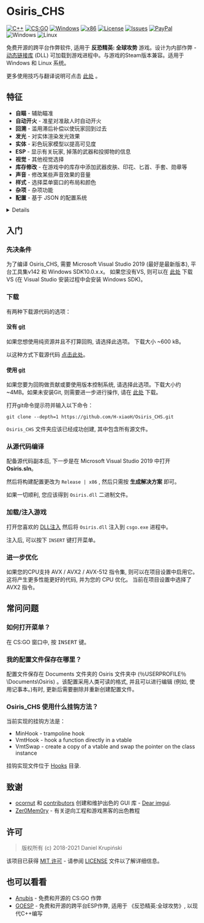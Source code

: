 # Osiris_CHS
[![C++](https://img.shields.io/badge/language-C%2B%2B-%23f34b7d.svg?style=plastic)](https://en.wikipedia.org/wiki/C%2B%2B) 
[![CS:GO](https://img.shields.io/badge/game-CS%3AGO-yellow.svg?style=plastic)](https://store.steampowered.com/app/730/CounterStrike_Global_Offensive/) 
[![Windows](https://img.shields.io/badge/platform-Windows-0078d7.svg?style=plastic)](https://en.wikipedia.org/wiki/Microsoft_Windows) 
[![x86](https://img.shields.io/badge/arch-x86-red.svg?style=plastic)](https://en.wikipedia.org/wiki/X86) 
[![License](https://img.shields.io/github/license/danielkrupinski/Osiris.svg?style=plastic)](LICENSE)
[![Issues](https://img.shields.io/github/issues/danielkrupinski/Osiris.svg?style=plastic)](https://github.com/danielkrupinski/Osiris/issues)
[![PayPal](https://img.shields.io/badge/donate-PayPal-104098.svg?style=plastic&logo=PayPal)](https://paypal.me/DanielK19)
<br>![Windows](https://github.com/danielkrupinski/Osiris/workflows/Windows/badge.svg?branch=master&event=push)
![Linux](https://github.com/danielkrupinski/Osiris/workflows/Linux/badge.svg?branch=master&event=push)

免费开源的跨平台作弊软件, 适用于 **反恐精英: 全球攻势** 游戏。设计为内部作弊 - [动态链接库](https://zh.wikipedia.org/wiki/%E5%8A%A8%E6%80%81%E9%93%BE%E6%8E%A5%E5%BA%93) (DLL) 可加载到游戏进程中。与游戏的Steam版本兼容。适用于 Windows 和 Linux 系统。 

更多使用技巧与翻译说明可点击 [此处](https://www.hxiaoh.cn/osiris_chs/) 。

## 特征
*   **自瞄** - 辅助瞄准
*   **自动开火** - 准星对准敌人时自动开火
*   **回溯** - 滥用滞后补偿以使玩家回到过去
*   **发光** - 对实体渲染发光效果
*   **实体** - 彩色玩家模型以提高可见度
*   **ESP** - 显示有关玩家, 掉落的武器和投掷物的信息
*   **视觉** - 其他视觉选择
*   **库存修改** - 在游戏中的库存中添加武器皮肤、印花、匕首、手套、勋章等
*   **声音** - 修改某些声音效果的音量
*   **样式** - 选择菜单窗口的布局和颜色
*   **杂项** - 杂项功能
*   **配置** - 基于 JSON 的配置系统

<details>

*  **Aimbot** - 瞄准辅助
    * **启用** - 打开/关闭主开关
    * **按键绑定 \[ 按键 \]** - 瞄准器仅在按住所选键时有效
    * **瞄准锁定** - 将您的准星对准目标 (受“平滑”影响) 。
    * **静默** - 在屏幕上看不到自瞄 (仅限客户端) 
    * **无视队友** - 将队友视为敌人
    * **仅可见时** - 仅针对可见玩家
    * **仅开镜时** - 自瞄仅在使用瞄准镜时才起作用 (仅适用于狙击步枪) 
    * **忽略闪光** - 忽略闪光弹, 即在玩家被闪时也瞄准
    * **忽略烟雾** - 忽略烟雾, 即当目标处于烟雾中时瞄准
    * **自动开火** - 瞄准目标后自动开火
    * **自动开镜** - 射击前自动开镜狙击步枪
    * **部位** - 自瞄瞄准的部位
    * **范围** - 自瞄在 \[*0*-*255*\] 的准星范围内
    * **平滑** - 平滑的瞄准机器人运动, 看起来更像人类
    * **最大瞄准误差** - 允许自瞄运行的最大武器误差, 例如降低此值。跳跃或奔跑时禁用自瞄

* **自动开火** - 当准星对准敌人时自动射击
    * **启用** - 打开/关闭主开关
    * **按键绑定 \[ 按键 \]** - 仅在按住选定键的情况下, 自动开火才起作用
    * **无视队友** - 将队友视为敌人
    * **仅开镜时** - 自动开火仅在使用开镜时有效 (仅适用于狙击步枪) 
    * **忽略闪光** - 忽略闪光弹, 即在玩家被闪时也开火
    * **忽略烟雾** - 忽略烟雾, 即当目标处于烟雾中时开火
    * **射击组** - 自动开火的身体部位
    * **射击延迟** - 延迟时间, 单位为毫秒 (毫秒) 
    * **最小伤害** - 最小的开火伤害。

* **回溯** - 滥用滞后补偿, 以使玩家回到过去
    * **启用** - 打开/关闭主开关
    * **忽略烟雾** - 忽略烟雾, 即当目标处于烟雾中时回溯
    * **时间限制** - 限制回溯窗口 \[*1*-*200*ms\]

* **发光** - 对实体渲染发光效果

    *队友, 敌人, 正在安防 (玩家安防炸弹) , 正在拆除 (玩家拆除炸弹) , 玩家, 武器 (掉落的武器) , C4, 已安放的C4, 鸡, 拆弹器, 投掷物, 人质, 布娃娃* **/** *全部, 可见, 不可见*

    * **启用** - 打开/关闭主开关
    * **基于健康** - 颜色基于玩家的生命值
    * **颜色** - RGB格式的发光颜色
    * **样式** - 发光样式 { `默认`, `边缘3D`, `边缘`, `边缘脉冲`}

* **Chams** - 上色玩家可提高可见度

    *队友, 敌人, 正在安防 (玩家安放炸弹) , 正在拆除 (玩家拆除炸弹) , 玩家, 武器 (掉落的武器) , 手 (查看模型手) , 回溯 (需要启用回溯) , 袖子 (查看模型) * **/** *全部, 可见, 不可见*
    * **启用** - 打开/关闭主开关
    * **基于健康** - 颜色基于玩家的生命值
    * **闪烁** - 经常更改透明度
    * **材料** - 适用于模型的材料{`普通`, `扁平`, `变换`, `白金`, `玻璃`, `铬合金`, `水晶`, `银色`, `金色`, `塑料`, `发光`}
    * **线框** - 渲染三角形网格而不是实体材料
    * **覆盖** - 在原始材质的顶部绘制斜边材质, 而不是覆盖它
    * **忽略Z值** - 通过墙壁拉制材料

* **ESP** - 显示有关玩家和游戏世界的其他信息
    1. *队友, 敌人*
        * *全部, 可见, 不可见*

    2. *武器*

    3. *投掷物*
        * *闪光弹, HE手榴弹, 遥控炸弹, 爆破地雷, 诱饵手榴弹, 燃烧瓶, TA手榴弹, 烟雾弹, 雪球*

    4. *危险区域*
        * *自动哨兵, 无人机, 现金, 现金行李袋, 手枪箱, 轻型箱, 重型箱, 爆炸物箱, 工具箱, 全套装甲, 装甲, 头盔, 降落伞, 公文包, 平板电脑升级, ExoJump, 弹药箱, 雷达干扰器*

    * **启用** - 打开/关闭主开关
    * **字体** - ESP文字字体
    * **捕捉线** - 向玩家绘制捕捉线
    * **眼睛痕迹** - 绘制玩家的眼睛踪迹 (显示玩家的外观) 
    * **方框** - 在玩家模型上绘制2D方框
    * **名称** - 显示玩家名称
    * **健康** - 显示玩家健康
    * **健康栏** - 绘制矩形以指示玩家健康
    * **装甲** - 绘制玩家装甲
    * **装甲杆** - 绘制指示玩家装甲的矩形
    * **钱** - 显示玩家的钱
    * **头点** - 在玩家的头上画点
    * **武器** - 显示装备的武器

* **视觉效果** - 其他视觉效果选项
    * **禁用后处理** - 禁用后处理效果以增加FPS
    * **布娃娃反重力** - 掉落的玩家布娃娃尸体的反重力加速度 (在死亡回放中) 
    * **禁用雾** - 从地图上去除雾气以获得更好的可见性
    * **禁用3D天空** - 从地图上删除3D天空盒-增加FPS
    * **禁用视觉后座力** - 消除视觉后座力打孔效果
    * **去除手臂** - 从第一人称视角移除手臂/手的模型
    * **去除袖套** - 从第一人称视角移除袖套模型
    * **去除武器** - 从第一人称视角删除武器模型
    * **去除烟雾** - 消除烟雾弹的效果
    * **去除模糊** - 消除模糊
    * **去除开镜覆盖** - 范围界定时删除黑色覆盖
    * **去除草** - 在危险区域模式下从地图上移除草 (`dz_blacksite`和`dz_sirocco`地图) 
    * **禁用阴影** - 禁用动态阴影
    * **线框烟雾** - 渲染烟雾骨架而不是粒子效果
    * **缩放 \[ 按键 \]** - 启用不可缩放武器的缩放
    * **第三人称** - 第三人称视角
    * **第三人称距离** - 第三人称视角中的相机距离
    * **视图模型FOV** - 更改视图模型FOV \[*-60*-*0*-*60*\] (0-实际视图模型, 负值-减少的视图模型, 正值-增加的视图模型) 
    * **FOV** - 更改视图FOV \[*-60*-*0*-*60*\] (0-实际视图fov, 负值-减少, 正值-增加) 
    * **远距Z** - 较远的剪切范围, 在禁用大型地图上的雾 (例如`dz_sirocco`) 以渲染远处的建筑物后很有用
    * **减少闪光** - 减少闪光弹手榴弹效果 \[*0*-*100*％\] (0-完全闪光, 100-不闪光) 
    * **亮度** - 控制游戏亮度 \[*0.0*-*1.0*\]
    * **天空** - 更改天空 (框) 
    * **世界颜色** - 设置世界材质的环境光颜色
    * **沙鹰旋转器** - 使用Deagle时播放“旋转”检查动画
    * **屏幕效果** - 屏幕空间效果 - *旧电视, 被干扰的旧电视, 水下, 重甲, 危险区*
    * **命中效果** - 对敌人命中显示屏幕效果
    * **命中标记** - 显示敌人被击中时的交叉细节

*   **库存修改** - 在游戏中的库存中添加武器皮肤、印花、匕首、手套、勋章等

* **声音** - 修改某些声音效果的音量
    * **鸡的音量** - 鸡的声音的音量

    *玩家, 队友, 敌人*
    * **主音量** - 播放器发出的声音的总音量
    * **爆头音量** - 爆头声音的音量 (当玩家被爆头时) 
    * **武器音量** - 玩家武器射击音量
    * **脚步音量** - 玩家脚步声的音量

* **其他** - 其他功能
    * **菜单键 \[ 按键 \]** - 菜单切换键

    * **菜单样式** - 菜单样式切换 (*经典* **/** *悬浮窗*) 

    * **菜单颜色** - 菜单颜色主题 (*深 **/** 浅 **/** 经典*) 

    * **反AFK踢** - 避免服务器因不活动而自动踢出

    * **自动扫射** - 鼠标移动后在空中自动扫射

    * **自动连跳** - 按住跳跃按钮时自动模拟空格键的按下/释放；增加运动速度

    * **自定义组名** - 设置自定义组名标签

    * **滚动组名** - 滚动组名标签

    * **快速下蹲** - 消除蹲伏延迟

    * **狙击十字准星** - 使用狙击步枪时绘制十字准星

    * **后座十字准星** - 后座准星

    * **自动手枪** - 像自动步枪一样的射击手枪

    * **自动换弹** - 如果武器有空夹, 则自动重新换弹

    * **自动接受** - 自动接受竞技比赛

    * **雷达透视** - 在雷达上显示敌人的位置

    * **显示段位** - 在竞技模式的记分牌中显示玩家段位

    * **显示金钱** - 在记分牌中显示敌人的金钱

    * **观众名单** - 显示观战玩家的昵称

    * **水印** - 在屏幕左上角显示作弊名称, 在屏幕右上角显示 FPS 和 Ping

    * **屏幕外敌人** - 在屏幕上绘制圆圈, 表明我们身后有敌人

    * **修复动画LOD** - 修复针对本地玩家背后的玩家的目标机器人错误

    * **修复骨骼矩阵** - 纠正客户端骨骼矩阵, 使其更接近服务器

    * **禁用模型遮挡** - 即使玩家模型位于厚壁后面, 也要绘制它们

    * **击杀消息** - 杀死敌人后发送印消息到聊天

    * **抢占名称** - 模仿其他玩家的名字

    * **自定义名称** - 设置自定义名称

    * **快速安放** - 按住 <kbd>LMB</kbd> or <kbd>E</kbd> 键时, 快速在炸弹边界上安放

    * **快速急停** - 比平常更快地停止玩家

    * **快速换弹** - 在装弹期间执行快速武器切换, 以加快装弹速度

    * **准备左轮手枪 \[ 按键 \]** - 保持左轮手枪的扳动, 可以绑定按键上

    * **修正平板电脑信号** - 允许在地下使用平板电脑 (危险区域) 

    * **击中声音** - 伤害敌人时发出声音

    * **阻塞的数据包** - 阻塞的数据包序列的长度

    * **最大角度增量** - 每个刻度的最大视角变化

    * **纵横比** - 允许您更改纵横比

    * **购买清单** - 显示敌人购买的装备。

    * **举报机器人** - 自动报告服务器上的玩家作弊或其他侮辱性行为
        * **启用** - 打开/关闭主开关
        * **目标** - 举报目标 *敌人/队友/全部*
        * **延迟** - 举报之间的延迟, 以秒为单位
        * **自瞄作弊** - 举报自瞄作弊
        * **视觉作弊** - 举报穿墙作弊
        * **其他作弊** - 举报其他作弊
        * **恶意个人资料或言语骚扰** - 举报恶意个人资料或言语骚扰
        * **骚扰** - 举报骚扰

    * **卸载** - 卸载作弊

* **配置** - 基于JSON的配置系统
    * **创建配置** - 创建新的配置文件
    * **重置配置** - 恢复默认配置设置 (不选择已保存的配置) 
    * **加载选定** - 加载选定的配置文件
    * **保存选定** - 保存选定的配置文件
    * **删除选定** - 删除选定的配置文件
    * **重新加载配置** - 重新加载配置列表
</details>

## 入门

### 先决条件

为了编译 Osiris_CHS, 需要 Microsoft Visual Studio 2019 (最好是最新版本), 平台工具集v142 和 Windows SDK10.0.x.x。 如果您没有VS, 则可以在 [此处](https://visualstudio.microsoft.com/) 下载 VS (在 Visual Studio 安装过程中会安装 Windows SDK)。

### 下载

有两种下载源代码的选项：

#### 没有 [git](https://git-scm.com)

如果您想使用纯资源并且不打算回购, 请选择此选项。 下载大小 ~600 kB。

以这种方式下载源代码 [点击此处](https://github.com/H-xiaoH/Osiris_CHS/archive/master.zip)。

#### 使用 [git](https://git-scm.com)

如果您要为回购做贡献或要使用版本控制系统, 请选择此选项。下载大小约 ~4MB。如果未安装Git, 则需要进一步进行操作, 请在 [此处](https://git-scm.com) 下载。

打开git命令提示符并输入以下命令：

    git clone --depth=1 https://github.com/H-xiaoH/Osiris_CHS.git

`Osiris_CHS` 文件夹应该已经成功创建, 其中包含所有源文件。 

### 从源代码编译

配备源代码副本后, 下一步是在 Microsoft Visual Studio 2019 中打开 **Osiris.sln**。

然后将构建配置更改为 `Release | x86` , 然后只需按 **生成解决方案** 即可。

如果一切顺利, 您应该得到 `Osiris.dll` 二进制文件。 

### 加载/注入游戏

打开您喜欢的 [DLL注入](https://zh.wikipedia.org/wiki/DLL%E6%B3%A8%E5%85%A5) 然后将 `Osiris.dll` 注入到 `csgo.exe` 进程中。

注入后, 可以按下 `INSERT` 键打开菜单。 

### 进一步优化
如果您的CPU支持 AVX / AVX2 / AVX-512 指令集, 则可以在项目设置中启用它。 这将产生更多性能更好的代码, 并为您的 CPU 优化。 当前在项目设置中选择了 AVX2 指令。

## 常问问题

### 如何打开菜单？
在 CS:GO 窗口中, 按 <kbd>INSERT</kbd> 键。

### 我的配置文件保存在哪里？
配置文件保存在 Documents 文件夹的 Osiris 文件夹中 (％USERPROFILE％\Documents\Osiris) 。该配置采用人类可读的格式, 并且可以进行编辑 (例如, 使用记事本。)有时, 更新后需要删除并重新创建配置文件。

### Osiris_CHS 使用什么挂钩方法？
当前实现的挂钩方法是：
*   MinHook - trampoline hook
*   VmtHook - hook a function directly in a vtable
*   VmtSwap - create a copy of a vtable and swap the pointer on the class instance

挂钩实现文件位于 [Hooks](https://github.com/H-xiaoH/Osiris_CHS/tree/master/Osiris/Hooks) 目录.

## 致谢

*   [ocornut](https://github.com/ocornut) 和 [contributors](https://github.com/ocornut/imgui/graphs/contributors) 创建和维护出色的 GUI 库 - [Dear imgui](https://github.com/ocornut/imgui).
*   [Zer0Mem0ry](https://github.com/Zer0Mem0ry) - 有关逆向工程和游戏黑客的出色教程

## 许可

> 版权所有 (c) 2018-2021 Daniel Krupiński

该项目已获得 [MIT 许可](https://opensource.org/licenses/mit-license.php) - 请参阅 [LICENSE](https://github.com/danielkrupinski/Osiris/blob/master/LICENSE) 文件以了解详细信息。 

## 也可以看看
*   [Anubis](https://github.com/danielkrupinski/Anubis) - 免费和开源的 CS:GO 作弊
*   [GOESP](https://github.com/danielkrupinski/GOESP) - 免费和开源的跨平台ESP作弊, 适用于 《反恐精英:全球攻势》, 以现代C++编写
